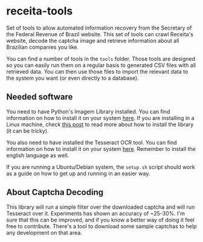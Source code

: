 receita-tools
=============

Set of tools to allow automated information recovery from the
Secretary of the Federal Revenue of Brazil website. This set of
tools can crawl Receita's website, decode the captcha image
and retrieve information about all Brazilian companies you like.

You can find a number of tools in the `tools` folder. Those
tools are designed so you can easily run them on a regular
basis to generated CSV files with all retrieved data. You can
then use those files to import the relevant data to the
system you want (or even directly to a database).

Needed software
---------------

You need to have Python's Imagem Library installed. You can find
information on how to install it on your system
[here](https://pypi.python.org/pypi/PIL). If you are installing in a Linux
machine, check [this post](http://askubuntu.com/questions/156484/how-do-i-install-python-imaging-library-pil)
to read more about how to install the library (it can be tricky).

You also need to have installed the Tesseract OCR tool. You can find
information on how to install it on your system
[here](https://code.google.com/p/tesseract-ocr/). Remember to install
the english language as well.

If you are running a Ubuntu/Debian system, the `setup.sh` script should
work as a guide on how to get up and running in an easier way.

About Captcha Decoding
----------------------

This library will run a simple filter over the downloaded captcha
and will run Tesseract over it. Experiments has shown an accuracy
of ~25-30%. I'm sure that this can be improved, and if you know
a better way of doing it feel free to contribute. There's a tool
to download some sample captchas to help any development on that
area.
